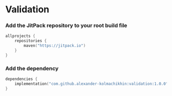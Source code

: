 # Validation

### Add the JitPack repository to your root build file 
```Kotlin
allprojects {
    repositories {
        maven("https://jitpack.io")
    }
}
```

### Add the dependency
```Kotlin
dependencies {
    implementation("com.github.alexander-kolmachikhin:validation:1.0.0")
}
```

